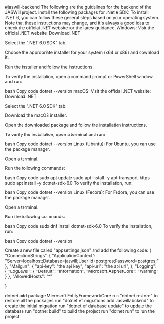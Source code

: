 #jaswill-backend
The following are the guidelines for the backend of the JASWill project.
install the following packages for .Net 6 SDK:
To install .NET 6, you can follow these general steps based on your operating system. Note that these instructions may change, and it's always a good idea to check the official .NET website for the latest guidance.
Windows: Visit the official .NET website: Download .NET

Select the ".NET 6.0 SDK" tab.

Choose the appropriate installer for your system (x64 or x86) and download it.

Run the installer and follow the instructions.

To verify the installation, open a command prompt or PowerShell window and run:

bash Copy code dotnet --version macOS: Visit the official .NET website: Download .NET

Select the ".NET 6.0 SDK" tab.

Download the macOS installer.

Open the downloaded package and follow the installation instructions.

To verify the installation, open a terminal and run:

bash Copy code dotnet --version Linux (Ubuntu): For Ubuntu, you can use the package manager.

Open a terminal.

Run the following commands:

bash Copy code sudo apt update sudo apt install -y apt-transport-https sudo apt install -y dotnet-sdk-6.0 To verify the installation, run:

bash Copy code dotnet --version Linux (Fedora): For Fedora, you can use the package manager.

Open a terminal.

Run the following commands:

bash Copy code sudo dnf install dotnet-sdk-6.0 To verify the installation, run:

bash Copy code dotnet --version

Create a new file called "appsettings.json" and add the following code:
{
"ConnectionStrings": { "ApplicationContext": "Server=localhost;Database=jaswill;User Id=postgres;Password=postgres;" }, "Mailgun": { "api-key": "the api key", "api-url": "the api url", }, "Logging": { "LogLevel": { "Default": "Information", "Microsoft.AspNetCore": "Warning" } }, "AllowedHosts": "*"

}

dotnet add package Microsoft.EntityFrameworkCore
run "dotnet restore" to restore all the packages
run "dotnet ef migrations add Jaswillabckend" to create the initial migration
run "dotnet ef database update" to update the database
run "dotnet build" to build the project
run "dotnet run" to run the project